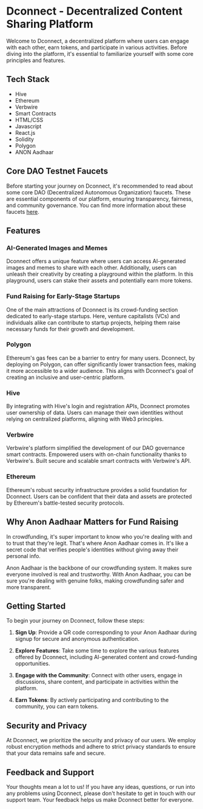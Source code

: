# Dconnect - Decentralized Content Sharing Platform

Welcome to Dconnect, a decentralized platform where users can engage with each other, earn tokens, and participate in various activities. Before diving into the platform, it's essential to familiarize yourself with some core principles and features.

## Tech Stack
- Hive
- Ethereum
- Verbwire
- Smart Contracts
- HTML/CSS
- Javascript
- React.js
- Solidity
- Polygon
- ANON Aadhaar


## Core DAO Testnet Faucets
Before starting your journey on Dconnect, it's recommended to read about some core DAO (Decentralized Autonomous Organization) faucets. These are essential components of our platform, ensuring transparency, fairness, and community governance. You can find more information about these faucets [here](https://scan.test.btcs.network/faucet).

## Features
### AI-Generated Images and Memes
Dconnect offers a unique feature where users can access AI-generated images and memes to share with each other. Additionally, users can unleash their creativity by creating a playground within the platform. In this playground, users can stake their assets and potentially earn more tokens.

### Fund Raising for Early-Stage Startups
One of the main attractions of Dconnect is its crowd-funding section dedicated to early-stage startups. Here, venture capitalists (VCs) and individuals alike can contribute to startup projects, helping them raise necessary funds for their growth and development.

### Polygon
Ethereum's gas fees can be a barrier to entry for many users. Dconnect, by deploying on Polygon, can offer significantly lower transaction fees, making it more accessible to a wider audience. This aligns with Dconnect's goal of creating an inclusive and user-centric platform.

### Hive
By integrating with Hive's login and registration APIs, Dconnect promotes user ownership of data. Users can manage their own identities without relying on centralized platforms, aligning with Web3 principles.

### Verbwire
Verbwire's platform simplified the development of our DAO governance smart contracts. Empowered users with on-chain functionality thanks to Verbwire's. Built secure and scalable smart contracts with Verbwire's API.

### Ethereum
Ethereum's robust security infrastructure provides a solid foundation for Dconnect. Users can be confident that their data and assets are protected by Ethereum's battle-tested security protocols.

## Why Anon Aadhaar Matters for Fund Raising
In crowdfunding, it's super important to know who you're dealing with and to trust that they're legit. That's where Anon Aadhaar comes in. It's like a secret code that verifies people's identities without giving away their personal info.

Anon Aadhaar is the backbone of our crowdfunding system. It makes sure everyone involved is real and trustworthy. With Anon Aadhaar, you can be sure you're dealing with genuine folks, making crowdfunding safer and more transparent.

## Getting Started
To begin your journey on Dconnect, follow these steps:

1. **Sign Up**: Provide a QR code corresponding to your Anon Aadhaar during signup for secure and anonymous authentication.

2. **Explore Features**: Take some time to explore the various features offered by Dconnect, including AI-generated content and crowd-funding opportunities.

3. **Engage with the Community**: Connect with other users, engage in discussions, share content, and participate in activities within the platform.

4. **Earn Tokens**: By actively participating and contributing to the community, you can earn tokens.

## Security and Privacy
At Dconnect, we prioritize the security and privacy of our users. We employ robust encryption methods and adhere to strict privacy standards to ensure that your data remains safe and secure.

## Feedback and Support
Your thoughts mean a lot to us! If you have any ideas, questions, or run into any problems using Dconnect, please don't hesitate to get in touch with our support team. Your feedback helps us make Dconnect better for everyone.
